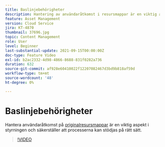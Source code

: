 ```yaml
---
title: Baslinjebehörigheter
description: Hantering av användaråtkomst i resursmappar är en viktig aspekt när det gäller styrning och säkerställer att processerna stöds på rätt sätt.
feature: Asset Management
version: Cloud Service
jira: KT-4870
thumbnail: 37696.jpg
topic: Content Management
role: User
level: Beginner
last-substantial-update: 2021-09-15T00:00:00Z
doc-type: Feature Video
exl-id: b2ac2332-4d98-4866-8688-831f0282a736
duration: 632
source-git-commit: af928e60410022f12207082467d3bd9b818af59d
workflow-type: tm+mt
source-wordcount: '48'
ht-degree: 0%

---
```


# Baslinjebehörigheter

Hantera användaråtkomst på [originalresursmappar](./baseline-folders.md) är en viktig aspekt i styrningen och säkerställer att processerna kan stödjas på rätt sätt.

>[!VIDEO](https://video.tv.adobe.com/v/37696?quality=12&learn=on)
